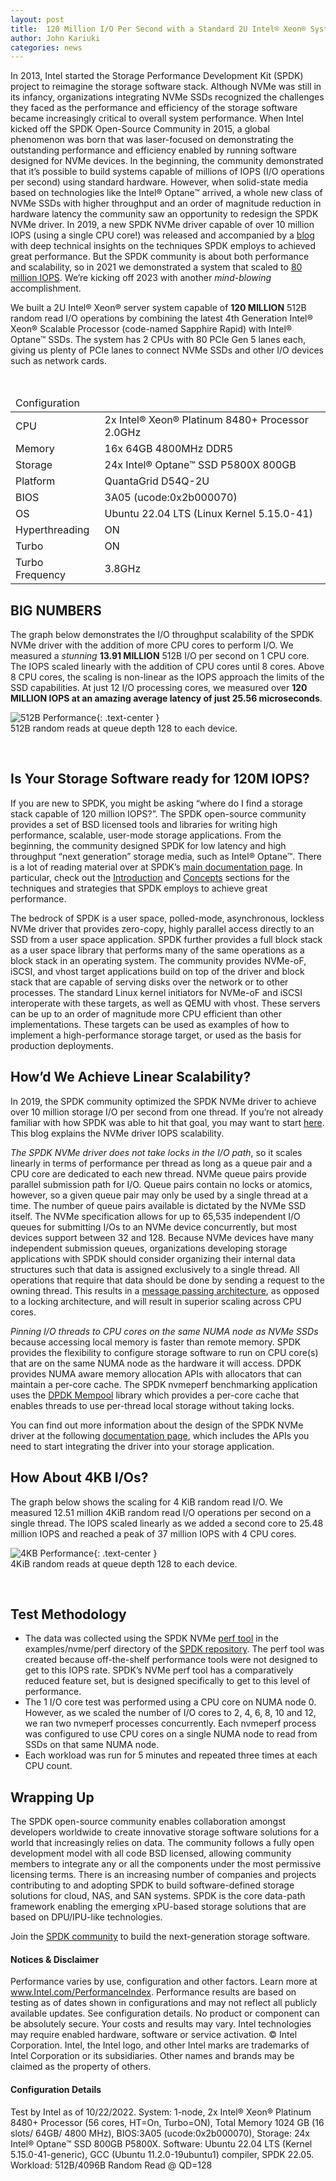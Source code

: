 ```yaml
---
layout: post
title:  120 Million I/O Per Second with a Standard 2U Intel® Xeon® System
author: John Kariuki
categories: news
---
```


In 2013, Intel started the Storage Performance Development Kit (SPDK) project
to reimagine the storage software stack. Although NVMe was still in its infancy,
organizations integrating NVMe SSDs recognized the challenges they faced as the
performance and efficiency of the storage software became increasingly critical
to overall system performance. When Intel kicked off the SPDK Open-Source Community
in 2015, a global phenomenon was born that was laser-focused on demonstrating the
outstanding performance and efficiency enabled by running software designed for
NVMe devices. In the beginning, the community demonstrated that it’s possible to
build systems capable of millions of IOPS (I/O operations per second) using
standard hardware. However, when solid-state media based on technologies like
the Intel® Optane™ arrived, a whole new class of NVMe SSDs with higher throughput
and an order of magnitude reduction in hardware latency the community saw an
opportunity to redesign the SPDK NVMe driver. In 2019, a new SPDK NVMe driver
capable of over 10 million IOPS (using a single CPU core!) was released and
accompanied by a [blog](https://spdk.io/news/2019/05/06/nvme/) with deep technical
insights on the techniques SPDK employs to achieved great performance.
But the SPDK community is about both performance and scalability,
so in 2021 we demonstrated a system that scaled to [80 million IOPS](https://spdk.io/news/2021/05/06/nvme-80m-iops/).
We’re kicking off 2023 with another *mind-blowing* accomplishment.

We built a 2U Intel® Xeon® server system capable of **120 MILLION** 512B random read I/O
operations by combining the latest 4th Generation Intel® Xeon® Scalable Processor
(code-named Sapphire Rapid) with Intel® Optane™ SSDs. The system has 2 CPUs with
80 PCIe Gen 5 lanes each, giving us plenty of PCIe lanes to connect NVMe SSDs and
other I/O devices such as network cards.

<br>

<table class="table table-striped table-bordered">
<thead>
<tr>
<td colspan="2">Configuration</td>
</tr>
</thead>
<tbody>
<tr><td>CPU </td><td> 2x Intel® Xeon® Platinum 8480+ Processor 2.0GHz </td></tr>
<tr><td>Memory </td><td> 16x 64GB 4800MHz DDR5 </td></tr>
<tr><td>Storage </td><td> 24x Intel® Optane™ SSD P5800X 800GB</td></tr>
<tr><td>Platform </td><td> QuantaGrid D54Q-2U </td></tr>
<tr><td>BIOS </td><td> 3A05 (ucode:0x2b000070) </td></tr>
<tr><td>OS </td><td> Ubuntu 22.04 LTS (Linux Kernel 5.15.0-41) </td></tr>
<tr><td>Hyperthreading </td><td> ON </td></tr>
<tr><td>Turbo </td><td> ON </td></tr>
<tr><td>Turbo Frequency </td><td> 3.8GHz </td></tr>
</tbody>
</table>

## BIG NUMBERS

The graph below demonstrates the I/O throughput scalability of the SPDK NVMe driver with
the addition of more CPU cores to perform I/O. We measured a *stunning* **13.91 MILLION** 512B
I/O per second on 1 CPU core. The IOPS scaled linearly with the addition of CPU cores
until 8 cores. Above 8 CPU cores, the scaling is non-linear as the IOPS approach the limits
of the SSD capabilities. At just 12 I/O processing cores, we measured over **120 MILLION IOPS
at an amazing average latency of just 25.56 microseconds**.

![512B Performance](../../../../../img/blog/big_numbers_512b_120m_iops_scalability.png "Over 120 MILLION IOPS!"){: .text-center }
<br>
512B random reads at queue depth 128 to each device.

<br>

## Is Your Storage Software ready for 120M IOPS?

If you are new to SPDK, you might be asking “where do I find a storage stack
capable of 120 million IOPS?”. The SPDK open-source community provides a set
of BSD licensed tools and libraries for writing high performance, scalable,
user-mode storage applications. From the beginning, the community designed
SPDK for low latency and high throughput “next generation” storage media,
such as Intel® Optane™. There is a lot of reading material over at SPDK’s
[main documentation page](https://spdk.io/doc). In particular, check out
the [Introduction](https://spdk.io/doc/intro.html) and
[Concepts](https://spdk.io/doc/concepts.html) sections for the techniques
and strategies that SPDK employs to achieve great performance.

The bedrock of SPDK is a user space, polled-mode, asynchronous, lockless NVMe
driver that provides zero-copy, highly parallel access directly to an SSD from
a user space application. SPDK further provides a full block stack as a user
space library that performs many of the same operations as a block stack in
an operating system. The community provides NVMe-oF, iSCSI, and vhost target applications
build on top of the driver and block stack that are capable of serving disks
over the network or to other processes. The standard Linux kernel initiators
for NVMe-oF and iSCSI interoperate with these targets, as well as QEMU with vhost.
These servers can be up to an order of magnitude more CPU efficient than
other implementations. These targets can be used as examples of how to implement
a high-performance storage target, or used as the basis for production deployments.

## How’d We Achieve Linear Scalability?

In 2019, the SPDK community optimized the SPDK NVMe driver to achieve over
10 million storage I/O per second from one thread. If you’re not already familiar
with how SPDK was able to hit that goal, you may want to start
[here](https://spdk.io/news/2019/05/06/nvme/). This blog explains the NVMe driver
IOPS scalability.

*The SPDK NVMe driver does not take locks in the I/O path*, so it scales linearly
in terms of performance per thread as long as a queue pair and a CPU core are
dedicated to each new thread. NVMe queue pairs provide parallel submission path
for I/O. Queue pairs contain no locks or atomics, however, so a given queue pair
may only be used by a single thread at a time. The number of queue pairs available
is dictated by the NVMe SSD itself. The NVMe specification allows for up to 65,535
independent I/O queues for submitting I/Os to an NVMe device concurrently, but most
devices support between 32 and 128. Because NVMe devices have many independent
submission queues, organizations developing storage applications with SPDK should
consider organizing their internal data structures such that data is assigned
exclusively to a single thread. All operations that require that data should be
done by sending a request to the owning thread. This results in a
[message passing architecture](https://spdk.io/doc/concurrency.html), as opposed
to a locking architecture, and will result in superior scaling across CPU cores.

*Pinning I/O threads to CPU cores on the same NUMA node as NVMe SSDs* because accessing
local memory is faster than remote memory. SPDK provides the flexibility to configure
storage software to run on CPU core(s) that are on the same NUMA node as the hardware
it will access. DPDK provides NUMA aware memory allocation APIs with allocators that
can maintain a per-core cache. The SPDK nvmeperf benchmarking application uses the
[DPDK Mempool](http://doc.dpdk.org/guides/prog_guide/mempool_lib.html) library which
provides a per-core cache that enables threads to use per-thread local storage
without taking locks.

You can find out more information about the design of the SPDK NVMe driver at the
following [documentation page](https://spdk.io/doc/nvme.html), which includes the
APIs you need to start integrating the driver into your storage application.

## How About 4KB I/Os?

The graph below shows the scaling for 4 KiB random read I/O. We measured 12.51 million
4KiB random read I/O operations per second on a single thread. The IOPS scaled linearly
as we added a second core to 25.48 million IOPS and reached a peak of 37 million IOPS
with 4 CPU cores.

![4KB Performance](../../../../../img/blog/big_numbers_4k_120m_iops_scalability.png "Over 37 MILLION IOPS!"){: .text-center }
<br>
4KiB random reads at queue depth 128 to each device.

<br>

## Test Methodology

* The data was collected using the SPDK NVMe [perf tool](https://github.com/spdk/spdk/blob/master/examples/nvme/perf/perf.c)
  in the examples/nvme/perf directory of the [SPDK repository](https://github.com/spdk/spdk).
  The perf tool was created because off-the-shelf performance tools were not designed to get to this IOPS rate.
  SPDK’s NVMe perf tool has a comparatively reduced feature set, but is designed specifically to get
  to this level of performance.
* The 1 I/O core test was performed using a CPU core on NUMA node 0. However, as we scaled the
  number of I/O cores to 2, 4, 6, 8, 10 and 12, we ran two nvmeperf processes
  concurrently. Each nvmeperf process was configured to use CPU cores on a single
  NUMA node to read from SSDs on that same NUMA node.
* Each workload was run for 5 minutes and repeated three times at each CPU count.

## Wrapping Up

The SPDK open-source community enables collaboration amongst developers worldwide
to create innovative storage software solutions for a world that increasingly
relies on data. The community follows a fully open development model with all
code BSD licensed, allowing community members to integrate any or all the components
under the most permissive licensing terms. There is an increasing number of companies
and projects contributing to and adopting SPDK to build software-defined storage
solutions for cloud, NAS, and SAN systems. SPDK is the core data-path framework
enabling the emerging xPU-based storage solutions that are based on DPU/IPU-like
technologies.

Join the [SPDK community](https://spdk.io/community/) to build the
next-generation storage software.

#### Notices & Disclaimer

Performance varies by use, configuration and other factors.
Learn more at www.Intel.com/PerformanceIndex.
Performance results are based on testing as of dates shown in configurations and may not reflect
all publicly available updates. See configuration details.
No product or component can be absolutely secure.
Your costs and results may vary.
Intel technologies may require enabled hardware, software or service activation.
© Intel Corporation.  Intel, the Intel logo, and other Intel marks are trademarks of
Intel Corporation or its subsidiaries.
Other names and brands may be claimed as the property of others.

#### Configuration Details

Test by Intel as of 10/22/2022.
System: 1-node, 2x Intel® Xeon® Platinum 8480+ Processor (56 cores, HT=On, Turbo=ON),
Total Memory 1024 GB (16 slots/ 64GB/ 4800 MHz), BIOS:3A05 (ucode:0x2b000070),
Storage: 24x Intel® Optane™ SSD 800GB P5800X.
Software: Ubuntu 22.04 LTS (Kernel 5.15.0-41-generic), GCC (Ubuntu 11.2.0-19ubuntu1) compiler, SPDK 22.05.
Workload: 512B/4096B Random Read @ QD=128
